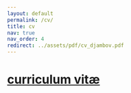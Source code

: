 ```yaml
---
layout: default
permalink: /cv/
title: cv
nav: true
nav_order: 4
redirect: ../assets/pdf/cv_djambov.pdf
---
```


<div class="post">
<h1 class="post-title"><a href="../assets/pdf/cv_djambov.pdf">curriculum vitæ</a></h1>
</div>
